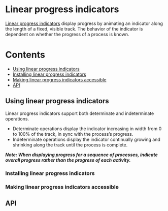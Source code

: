 <!--docs:
title: "Material linear progress indicators"
layout: detail
section: components
excerpt: "Linear progress indicators display progress by animating an indicator along the length of a fixed, visible track."
iconId: 
path: /catalog/material-linear-progress-indicators/
-->

# Linear progress indicators

[Linear progress indicators](https://material.io/components/progress-indicators#linear-progress-indicators) display progress by animating an indicator along the length of a fixed, visible track. The behavior of the indicator is dependent on whether the progress of a process is known.



# Contents

* [Using linear progress indicators](#using-linear-progress-indicators)
* [Installing linear progress indicators](#installing-linear-progress-indicators)
* [Making linear progress indicators accessible](#making-linear-progress-indicators-accessible)
* [API](#api)

## Using linear progress indicators

Linear progress indicators support both determinate and indeterminate operations.
* Determinate operations display the indicator increasing in width from 0 to 100% of the track, in sync with the process’s progress.
* Indeterminate operations display the indicator continually growing and shrinking along the track until the process is complete.

_**Note: When displaying progress for a sequence of processes, indicate overall progress rather than the progress of each activity.**_

### Installing linear progress indicators

### Making linear progress indicators accessible

## API

